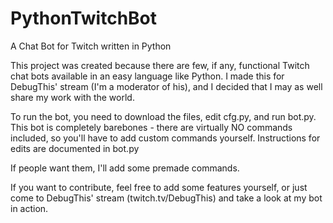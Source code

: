 # PythonTwitchBot
A Chat Bot for Twitch written in Python

This project was created because there are few, if any, functional Twitch chat bots available in an easy language like Python.
I made this for DebugThis' stream (I'm a moderator of his), and I decided that I may as well share my work with the world.

To run the bot, you need to download the files, edit cfg.py, and run bot.py.
This bot is completely barebones - there are virtually NO commands included, so you'll have to add custom commands yourself. Instructions for edits are documented in bot.py

If people want them, I'll add some premade commands.

If you want to contribute, feel free to add some features yourself, or just come to DebugThis' stream (twitch.tv/DebugThis) and take a look at my bot in action.
